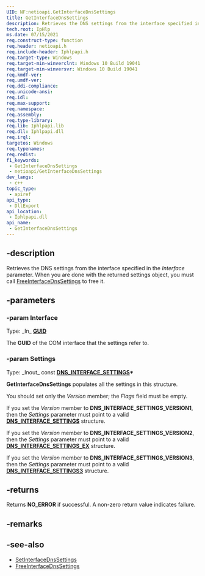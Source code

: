 ```yaml
---
UID: NF:netioapi.GetInterfaceDnsSettings
title: GetInterfaceDnsSettings
description: Retrieves the DNS settings from the interface specified in the *Interface* parameter.
tech.root: IpHlp
ms.date: 07/15/2021
req.construct-type: function
req.header: netioapi.h
req.include-header: Iphlpapi.h
req.target-type: Windows
req.target-min-winverclnt: Windows 10 Build 19041
req.target-min-winversvr: Windows 10 Build 19041
req.kmdf-ver: 
req.umdf-ver: 
req.ddi-compliance: 
req.unicode-ansi: 
req.idl: 
req.max-support: 
req.namespace: 
req.assembly: 
req.type-library: 
req.lib: Iphlpapi.lib
req.dll: Iphlpapi.dll
req.irql: 
targetos: Windows
req.typenames: 
req.redist: 
f1_keywords:
 - GetInterfaceDnsSettings
 - netioapi/GetInterfaceDnsSettings
dev_langs:
 - c++
topic_type:
 - apiref
api_type:
 - DllExport
api_location:
 - Iphlpapi.dll
api_name:
 - GetInterfaceDnsSettings
---
```


## -description

Retrieves the DNS settings from the interface specified in the *Interface* parameter. When you are done with the returned settings object, you must call [FreeInterfaceDnsSettings](nf-netioapi-freeinterfacednssettings.md) to free it.

## -parameters

### -param Interface

Type: \_In\_ **[GUID](/windows/win32/api/guiddef/ns-guiddef-guid)**

The **GUID** of the COM interface that the settings refer to.

### -param Settings

Type: \_Inout\_ const **[DNS_INTERFACE_SETTINGS](ns-netioapi-dns_interface_settings.md)\***

**GetInterfaceDnsSettings** populates all the settings in this structure.

You should set only the *Version* member; the *Flags* field must be empty.

If you set the *Version* member to **DNS_INTERFACE_SETTINGS_VERSION1**, then the *Settings* parameter must point to a valid [**DNS_INTERFACE_SETTINGS**](ns-netioapi-dns_interface_settings.md) structure.

If you set the *Version* member to **DNS_INTERFACE_SETTINGS_VERSION2**, then the *Settings* parameter must point to a valid [**DNS_INTERFACE_SETTINGS_EX**](/windows/win32/api/netioapi/ns-netioapi-dns_interface_settings_ex) structure.

If you set the *Version* member to **DNS_INTERFACE_SETTINGS_VERSION3**, then the *Settings* parameter must point to a valid [**DNS_INTERFACE_SETTINGS3**](/windows/win32/api/netioapi/ns-netioapi-dns_interface_settings3) structure.

## -returns

Returns **NO_ERROR** if successful. A non-zero return value indicates failure.

## -remarks

## -see-also

* [SetInterfaceDnsSettings](nf-netioapi-setinterfacednssettings.md)
* [FreeInterfaceDnsSettings](nf-netioapi-freeinterfacednssettings.md)
